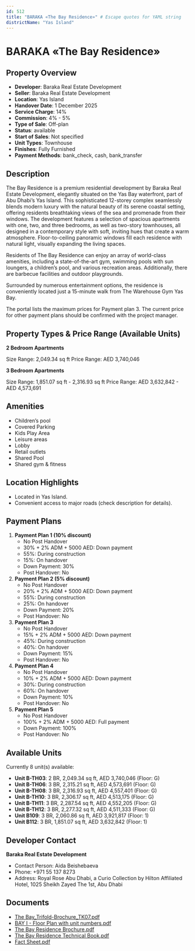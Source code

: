 ```yaml
---
id: 512
title: "BARAKA «The Bay Residence»" # Escape quotes for YAML string
districtName: "Yas Island"
---
```


# BARAKA «The Bay Residence»

## Property Overview
- **Developer**: Baraka Real Estate Development
- **Seller**: Baraka Real Estate Development
- **Location**: Yas Island
- **Handover Date**: 1 December 2025
- **Service Charge**: 14%
- **Commission**: 4% - 5%
- **Type of Sale**: Off-plan
- **Status**: available
- **Start of Sales**: Not specified
- **Unit Types**: Townhouse
- **Finishes**: Fully Furnished
- **Payment Methods**: bank_check, cash, bank_transfer

## Description
The Bay Residence is a premium residential development by Baraka Real Estate Development, elegantly situated on the Yas Bay waterfront, part of Abu Dhabi’s Yas Island. This sophisticated 12-storey complex seamlessly blends modern luxury with the natural beauty of its serene coastal setting, offering residents breathtaking views of the sea and promenade from their windows. The development features a selection of spacious apartments with one, two, and three bedrooms, as well as two-story townhouses, all designed in a contemporary style with soft, inviting hues that create a warm atmosphere. Floor-to-ceiling panoramic windows fill each residence with natural light, visually expanding the living spaces.

Residents of The Bay Residence can enjoy an array of world-class amenities, including a state-of-the-art gym, swimming pools with sun loungers, a children’s pool, and various recreation areas. Additionally, there are barbecue facilities and outdoor playgrounds.

Surrounded by numerous entertainment options, the residence is conveniently located just a 15-minute walk from The Warehouse Gym Yas Bay.

The portal lists the maximum prices for Payment plan 3. The current price for other payment plans should be confirmed with the project manager.

## Property Types & Price Range (Available Units)
**2 Bedroom Apartments**

Size Range: 2,049.34 sq ft
Price Range: AED 3,740,046

**3 Bedroom Apartments**

Size Range: 1,851.07 sq ft - 2,316.93 sq ft
Price Range: AED 3,632,842 - AED 4,573,691

## Amenities
- Children’s pool
- Covered Parking
- Kids Play Area
- Leisure areas
- Lobby
- Retail outlets
- Shared Pool
- Shared gym & fitness

## Location Highlights
- Located in Yas Island.
- Convenient access to major roads (check description for details).

## Payment Plans
1. **Payment Plan 1 (10% discount)**
   - No Post Handover
   - 30% + 2% ADM + 5000 AED: Down payment
   - 55%: During construction
   - 15%: On handover
   - Down Payment: 30%
   - Post Handover: No
2. **Payment Plan 2 (5% discount)**
   - No Post Handover
   - 20% + 2% ADM + 5000 AED: Down payment
   - 55%: During construction
   - 25%: On handover
   - Down Payment: 20%
   - Post Handover: No
3. **Payment Plan 3**
   - No Post Handover
   - 15% + 2% ADM + 5000 AED: Down payment
   - 45%: During construction
   - 40%: On handover
   - Down Payment: 15%
   - Post Handover: No
4. **Payment Plan 4**
   - No Post Handover
   - 10% + 2% ADM + 5000 AED: Down payment
   - 30%: During construction
   - 60%: On handover
   - Down Payment: 10%
   - Post Handover: No
5. **Payment Plan 5**
   - No Post Handover
   - 100% + 2% ADM + 5000 AED: Full payment
   - Down Payment: 100%
   - Post Handover: No

## Available Units
Currently 8 unit(s) available:
- **Unit B-TH03**: 2 BR, 2,049.34 sq ft, AED 3,740,046 (Floor: G)
- **Unit B-TH06**: 3 BR, 2,315.21 sq ft, AED 4,573,691 (Floor: G)
- **Unit B-TH08**: 3 BR, 2,316.93 sq ft, AED 4,557,401 (Floor: G)
- **Unit B-TH10**: 3 BR, 2,306.17 sq ft, AED 4,513,175 (Floor: G)
- **Unit B-TH11**: 3 BR, 2,287.54 sq ft, AED 4,552,205 (Floor: G)
- **Unit B-TH12**: 3 BR, 2,277.32 sq ft, AED 4,511,333 (Floor: G)
- **Unit B109**: 3 BR, 2,060.86 sq ft, AED 3,921,817 (Floor: 1)
- **Unit B112**: 3 BR, 1,851.07 sq ft, AED 3,632,842 (Floor: 1)

## Developer Contact
**Baraka Real Estate Development**
- Contact Person: Aida Beishebaeva
- Phone: +971 55 137 8273
- Address: Royal Rose Abu Dhabi, a Curio Collection by Hilton Affiliated Hotel, 1025 Sheikh Zayed The 1st, Abu Dhabi

## Documents
- [The Bay_Trifold-Brochure_TK07.pdf](https://cdn.geniemap.net/2023/10/24/LFFth0mSxZILfia3Ckq5B6teU4UGicOttT9CvaqG.pdf)
- [BAY I - Floor Plan with unit numbers.pdf](https://cdn.geniemap.net/2023/10/31/mCngsZULW4V7h1gDqzMlgIkEtKrW1OL5v4EHEYs1.pdf)
- [The Bay Residence Brochure.pdf](https://cdn.geniemap.net/2023/10/24/QQD1kKroTsfbOrTCpOloSKtETHwXGVQxB7d4rykM.pdf)
- [The Bay Residence Technical Book.pdf](https://cdn.geniemap.net/2024/06/14/52r0PBD81H46JPUdyxoKXVdUNH4cWIrFOsb6yPud.pdf)
- [Fact Sheet.pdf](https://cdn.geniemap.net/2025/04/03/6pgHCE4jo8ZQmpVYCEzPTkhRteDljzIlHfPT86z2.pdf)
